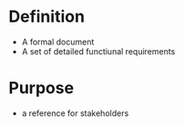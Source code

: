

# Definition
- A formal document
- A set of detailed functiunal requirements

# Purpose
- a reference for stakeholders
